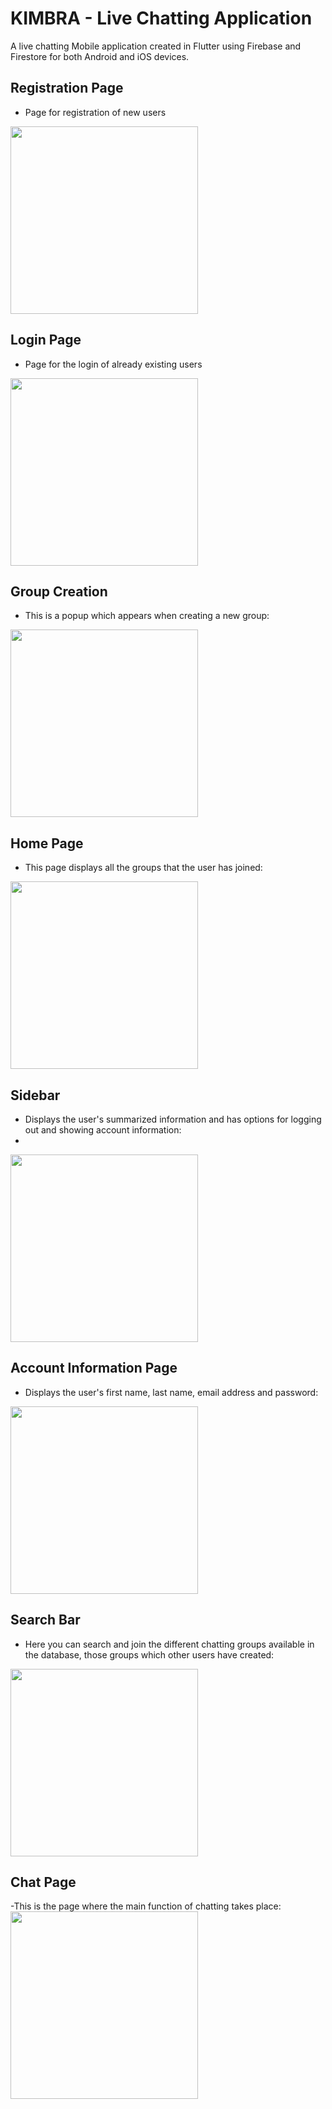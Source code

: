 # KIMBRA - Live Chatting Application

A live chatting Mobile application created in Flutter using Firebase and Firestore for both Android and iOS devices.

## Registration Page
- Page for registration of new users
<img src = "https://user-images.githubusercontent.com/114500718/198891307-5bcc5204-ebee-4d7c-a8fb-fa1404021440.png" width = 300>

## Login Page
- Page for the login of already existing users
<img src = "https://user-images.githubusercontent.com/114500718/198891299-ba7b2eb1-9f08-40d5-a611-63669117f33e.png" width = 300>


## Group Creation 
- This is a popup which appears when creating a new group:

<img src = "https://user-images.githubusercontent.com/114500718/198891350-c3380b7d-9eae-46b4-b860-954d92433152.png" width = 300>


## Home Page
- This page displays all the groups that the user has joined:
<img src = "https://user-images.githubusercontent.com/114500718/198891365-c2aa8f5d-b485-4fd9-bc80-02a11e8928bb.png" width = 300>


## Sidebar
- Displays the user's summarized information and has options for logging out and showing account information:
- 
<img src = "https://user-images.githubusercontent.com/114500718/198891382-891f0ad2-7458-403e-9b16-025b3c7e409a.png" width = 300>


## Account Information Page
- Displays the user's first name, last name, email address and password:

<img src = "https://user-images.githubusercontent.com/114500718/198891388-6683e37a-67e4-43cb-a116-aeaae2553100.png" width = 300>


## Search Bar 
- Here you can search and join the different chatting groups available in the database, those groups which other users have created:

<img src = "https://user-images.githubusercontent.com/114500718/198891431-0cd2b84b-8a6c-47bd-a5c7-6fc83025288e.png" width = 300>


## Chat Page
-This is the page where the main function of chatting takes place:
<img src = "https://user-images.githubusercontent.com/114500718/198891832-89ac4d0b-d91e-4417-986f-69e221cdc87c.png" width = 300>



